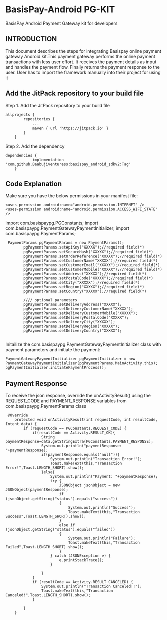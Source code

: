 # BasisPay-Android PG-KIT
BasisPay Android Payment Gateway kit for developers

## INTRODUCTION
This document describes the steps for integrating Basispay online payment gateway Android kit.This payment gateway performs the online payment transactions with less user effort. It receives the payment details as input and handles the payment flow. Finally returns the payment response to the user. User has to import the framework manually into their project for using it

## Add the JitPack repository to your build file
Step 1. Add the JitPack repository to your build file
```
allprojects {
		repositories {
			...
			maven { url 'https://jitpack.io' }
		}
	}
```
Step 2. Add the dependency
```
dependencies {
	        implementation 'com.github.Baabujiventuress:basispay_android_sdkv2:Tag'
	}
```

## Code Explanation

Make sure you have the below permissions in your manifest file:
```
<uses-permission android:name="android.permission.INTERNET" />
<uses-permission android:name="android.permission.ACCESS_WIFI_STATE" />
```
import com.basispaypg.PGConstants;
import com.basispaypg.PaymentGatewayPaymentInitializer;
import com.basispaypg.PaymentParams;

```
 PaymentParams pgPaymentParams = new PaymentParams();
        pgPaymentParams.setApiKey("XXXXX");//required field(*)
	    pgPaymentParams.setSecureHash("XXXXX");//required field(*)
        pgPaymentParams.setOrderReference("XXXXX");//required field(*)
        pgPaymentParams.setCustomerName("XXXXX");//required field(*)
        pgPaymentParams.setCustomerEmail("XXXXX");//required field(*)
        pgPaymentParams.setCustomerMobile("XXXXX");//required field(*)
        pgPaymentParams.setAddress("XXXXX");//required field(*)
        pgPaymentParams.setPostalCode("XXXXX");//required field(*)
        pgPaymentParams.setCity("XXXXX");//required field(*)
        pgPaymentParams.setRegion("XXXXX");//required field(*)
        pgPaymentParams.setCountry("XXXXX");//required field(*)
		
        //// optional parameters
        pgPaymentParams.setDeliveryAddress("XXXXX");
        pgPaymentParams.setDeliveryCustomerName("XXXXX");
        pgPaymentParams.setDeliveryCustomerMobile("XXXXX");
        pgPaymentParams.setDeliveryPostalCode("XXXXX");
        pgPaymentParams.setDeliveryCity("XXXXX");
        pgPaymentParams.setDeliveryRegion("XXXXX");
        pgPaymentParams.setDeliveryCountry("XXXXX");
   
```      
Initailize the com.basispaypg.PaymentGatewayPaymentInitializer class with payment parameters and initiate the payment:
```
PaymentGatewayPaymentInitializer pgPaymentInitialzer = new PaymentGatewayPaymentInitializer(pgPaymentParams,MainActivity.this);
pgPaymentInitialzer.initiatePaymentProcess();

```
## Payment Response
To receive the json response, override the onActivityResult() using the REQUEST_CODE and PAYMENT_RESPONSE variables from com.basispaypg.PaymentParams class
```
 @Override
    protected void onActivityResult(int requestCode, int resultCode, Intent data) {
        if (requestCode == PGConstants.REQUEST_CODE) {
            if(resultCode == Activity.RESULT_OK){
                String paymentResponse=data.getStringExtra(PGConstants.PAYMENT_RESPONSE);
                System.out.println("paymentResponse: "+paymentResponse);
                if(paymentResponse.equals("null")){
                    System.out.println("Transaction Error!");
                    Toast.makeText(this,"Transaction Error!",Toast.LENGTH_SHORT).show();
                }else{
                    System.out.println("Payment: "+paymentResponse);
                    try {
                        JSONObject jsonObject = new JSONObject(paymentResponse);
                        if (jsonObject.getString("status").equals("success"))
                        {
                            System.out.println("Success");
                            Toast.makeText(this,"Transaction Success",Toast.LENGTH_SHORT).show();
                        }
                        else if (jsonObject.getString("status").equals("failed"))
                        {
                            System.out.println("Failure");
                            Toast.makeText(this,"Transaction Failed",Toast.LENGTH_SHORT).show();
                        }
                    } catch (JSONException e) {
                        e.printStackTrace();
                    }

                }
            }
            if (resultCode == Activity.RESULT_CANCELED) {
                System.out.println("Transaction Canceled!!");
                Toast.makeText(this,"Transaction Canceled!",Toast.LENGTH_SHORT).show();
            }

        }
    }

```
